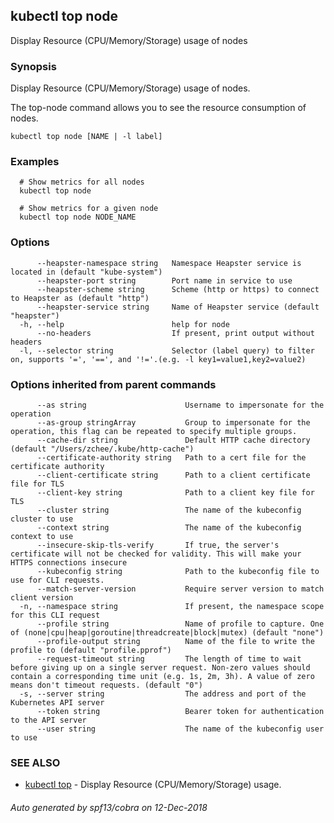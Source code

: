 ## kubectl top node

Display Resource (CPU/Memory/Storage) usage of nodes

### Synopsis

Display Resource (CPU/Memory/Storage) usage of nodes. 

The top-node command allows you to see the resource consumption of nodes.

```
kubectl top node [NAME | -l label]
```

### Examples

```
  # Show metrics for all nodes
  kubectl top node
  
  # Show metrics for a given node
  kubectl top node NODE_NAME
```

### Options

```
      --heapster-namespace string   Namespace Heapster service is located in (default "kube-system")
      --heapster-port string        Port name in service to use
      --heapster-scheme string      Scheme (http or https) to connect to Heapster as (default "http")
      --heapster-service string     Name of Heapster service (default "heapster")
  -h, --help                        help for node
      --no-headers                  If present, print output without headers
  -l, --selector string             Selector (label query) to filter on, supports '=', '==', and '!='.(e.g. -l key1=value1,key2=value2)
```

### Options inherited from parent commands

```
      --as string                      Username to impersonate for the operation
      --as-group stringArray           Group to impersonate for the operation, this flag can be repeated to specify multiple groups.
      --cache-dir string               Default HTTP cache directory (default "/Users/zchee/.kube/http-cache")
      --certificate-authority string   Path to a cert file for the certificate authority
      --client-certificate string      Path to a client certificate file for TLS
      --client-key string              Path to a client key file for TLS
      --cluster string                 The name of the kubeconfig cluster to use
      --context string                 The name of the kubeconfig context to use
      --insecure-skip-tls-verify       If true, the server's certificate will not be checked for validity. This will make your HTTPS connections insecure
      --kubeconfig string              Path to the kubeconfig file to use for CLI requests.
      --match-server-version           Require server version to match client version
  -n, --namespace string               If present, the namespace scope for this CLI request
      --profile string                 Name of profile to capture. One of (none|cpu|heap|goroutine|threadcreate|block|mutex) (default "none")
      --profile-output string          Name of the file to write the profile to (default "profile.pprof")
      --request-timeout string         The length of time to wait before giving up on a single server request. Non-zero values should contain a corresponding time unit (e.g. 1s, 2m, 3h). A value of zero means don't timeout requests. (default "0")
  -s, --server string                  The address and port of the Kubernetes API server
      --token string                   Bearer token for authentication to the API server
      --user string                    The name of the kubeconfig user to use
```

### SEE ALSO

* [kubectl top](kubectl_top.md)	 - Display Resource (CPU/Memory/Storage) usage.

###### Auto generated by spf13/cobra on 12-Dec-2018
